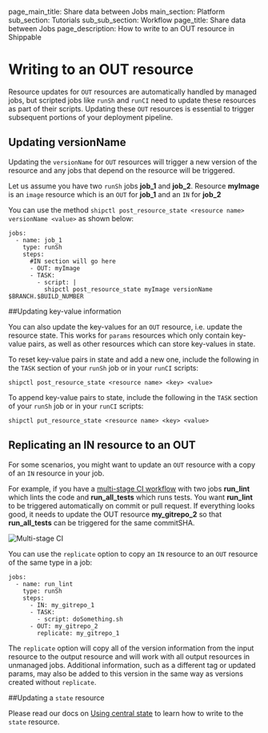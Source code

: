 page_main_title: Share data between Jobs
main_section: Platform
sub_section: Tutorials
sub_sub_section: Workflow
page_title: Share data between Jobs
page_description: How to write to an OUT resource in Shippable

# Writing to an OUT resource

Resource updates for `OUT` resources are automatically handled by managed jobs, but scripted jobs like `runSh` and `runCI` need to update these resources as part of their  scripts. Updating these `OUT` resources is essential to trigger subsequent portions of your deployment pipeline.


## Updating versionName

Updating the `versionName` for `OUT` resources will trigger a new version of the resource and any jobs that depend on the resource will be triggered.

Let us assume you have two `runSh` jobs **job_1** and **job_2**. Resource **myImage** is an `image` resource which is an `OUT` for **job_1** and an `IN` for **job_2**

You can use the method `shipctl post_resource_state <resource name> versionName <value>` as shown below:

```
jobs:
  - name: job_1
    type: runSh
    steps:
      #IN section will go here
      - OUT: myImage
      - TASK:
        - script: |
          shipctl post_resource_state myImage versionName $BRANCH.$BUILD_NUMBER

```

##Updating key-value information

You can also update the key-values for an `OUT` resource, i.e. update the resource state. This works for `params` resources which only contain key-value pairs, as well as other resources which can store key-values in state.

To reset key-value pairs in state and add a new one, include the following in the `TASK` section of your `runSh` job or in your `runCI` scripts:

```
shipctl post_resource_state <resource name> <key> <value>
```

To append key-value pairs to state, include the following in the `TASK` section of your `runSh` job or in your `runCI` scripts:

```
shipctl put_resource_state <resource name> <key> <value>
```

## Replicating an IN resource to an OUT

For some scenarios, you might want to update an `OUT` resource with a copy of an `IN` resource in your job.

For example, if you have a [multi-stage CI workflow](http://blog.shippable.com/multi-stage-ci) with two jobs **run_lint** which lints the code and **run_all_tests** which runs tests. You want **run_lint** to be triggered automatically on commit or pull request. If everything looks good, it needs to update the OUT resource **my_gitrepo_2** so that **run_all_tests** can be triggered for the same commitSHA.

<img src="/images/platform/tutorial/workflow/multi-stage-ci.png" alt="Multi-stage CI">

You can use the `replicate` option to copy an `IN` resource to an `OUT` resource of the same type in a job:

```
jobs:
  - name: run_lint
    type: runSh
    steps:
      - IN: my_gitrepo_1
      - TASK:
        - script: doSomething.sh
      - OUT: my_gitrepo_2
        replicate: my_gitrepo_1
```

The `replicate` option will copy all of the version information from the input resource to the output resource and will work with all output resources in unmanaged jobs.  Additional information, such as a different tag or updated params, may also be added to this version in the same way as versions created without `replicate`.

##Updating a `state` resource

Please read our docs on [Using central state](/platform/tutorial/workflow/share-info-across-jobs/#central-state) to learn how to write to the `state` resource.
